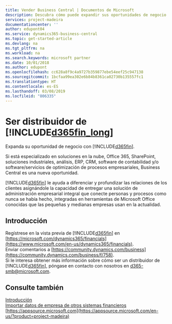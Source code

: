 ```yaml
---
title: Vender Business Central | Documentos de Microsoft
description: Descubra cómo puede expandir sus oportunidades de negocio y convertirse en socio de Microsoft y distribuidor de Business Central.
services: project-madeira
documentationcenter: ''
author: edupont04
ms.service: dynamics365-business-central
ms.topic: get-started-article
ms.devlang: na
ms.tgt_pltfrm: na
ms.workload: na
ms.search.keywords: microsoft partner
ms.date: 10/01/2018
ms.author: edupont
ms.openlocfilehash: cc628a8f9c4a9727b359877ebe54eef25c947138
ms.sourcegitcommit: 1bcfaa99ea302e6b84b8361ca02730b135557fc1
ms.translationtype: HT
ms.contentlocale: es-ES
ms.lasthandoff: 03/08/2019
ms.locfileid: "806335"
---
```

# <a name="become-a-reseller-of-included365finlongincludesd365finlongmdmd"></a>Ser distribuidor de [!INCLUDE[d365fin_long](includes/d365fin_long_md.md)]
Expanda su oportunidad de negocio con [!INCLUDE[d365fin](includes/d365fin_md.md)].  

Si está especializado en soluciones en la nube, Office 365, SharePoint, soluciones industriales, análisis, ERP, CRM, software de contabilidad y/o software/servicios de optimización de procesos empresariales, Business Central es una nueva oportunidad.   

[!INCLUDE[d365fin](includes/d365fin_md.md)] le ayuda a diferenciar y profundizar las relaciones de los clientes asignándole la capacidad de entregar una solución de administración empresarial integral que conecte personas y procesos como nunca se había hecho, integradas en herramientas de Microsoft Office conocidas que las pequeñas y medianas empresas usan en la actualidad.  

## <a name="get-started"></a>Introducción
Regístrese en la vista previa de [!INCLUDE[d365fin](includes/d365fin_md.md)] en [https://microsoft.com/dynamics365/financials](https://www.microsoft.com/en-us/dynamics365/financials).  
Enviar comentarios a [https://community.dynamics.com/business](https://community.dynamics.com/business/f/758).  
Si le interesa obtener más información sobre cómo ser un distribuidor de [!INCLUDE[d365fin](includes/d365fin_md.md)], póngase en contacto con nosotros en [d365-smb@microsoft.com](mailto:d365-smb@microsoft.com).  

## <a name="see-also"></a>Consulte también
[Introducción](product-get-started.md)  
[Importar datos de empresa de otros sistemas financieros](across-import-data-configuration-packages.md)  
[https://appsource.microsoft.com](https://appsource.microsoft.com/en-us/?product=project-madeira)  

